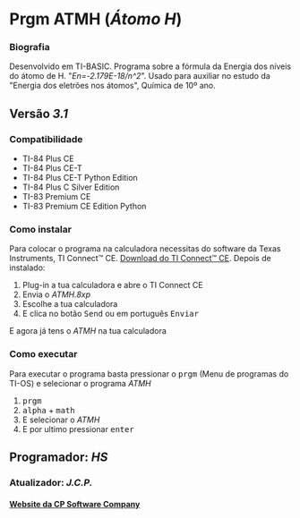 <!-- README.md Versão 1.0 -->
<h1>Prgm ATMH (<strong><em>Átomo H</em></strong>)</h1>

<h3>Biografia</h3>

<p>Desenvolvido em TI-BASIC. Programa sobre a fórmula da Energia dos níveis do átomo de H. "<em>En=-2.179E-18/n^2</em>". Usado para auxiliar no estudo da "Energia dos eletrões nos átomos", Química de 10º ano.</p>

<h2>Versão <em><strong>3.1</strong></em></h2>

<h3>Compatibilidade</h3>

<ul>
 <li>TI-84 Plus CE</li>
 <li>TI-84 Plus CE-T</li>
 <li>TI-84 Plus CE-T Python Edition</li>
 <li>TI-84 Plus C Silver Edition</li>
 <li>TI-83 Premium CE</li>
 <li>TI-83 Premium CE Edition Python</li>
</ul>

<h3>Como instalar</h3>

<p>Para colocar o programa na calculadora necessitas do software da Texas Instruments, TI Connect™ CE. <a href="https://education.ti.com/pt/produtos/computer-software/ti-connect-ce-sw"> Download do TI Connect™ CE</a>. Depois de instalado:
<ol>
     <li>Plug-in a tua calculadora e abre o TI Connect CE</li>
     <li>Envia o <em>ATMH.8xp</em></li>
     <li>Escolhe a tua calculadora</li>
     <li>E clica no botão <kbd>Send</kbd> ou em português <kbd>Enviar</kbd></li>
</ol>

<p> E agora já tens o <em>ATMH</em> na tua calculadora</p>

<h3>Como executar</h3>

<p> Para executar o programa basta pressionar o <kbd>prgm</kbd> (Menu de programas do TI-OS) e selecionar o programa <em>ATMH</em></p>

<ol>
     <li><kbd>prgm</kbd></li>
     <li><kbd>alpha</kbd> + <kbd>math</kbd></li>
     <li>E selecionar o <em>ATMH</em></li>
     <li>E por ultimo pressionar <kbd>enter</kbd></li>
</ol>

<h2>Programador: <strong><em>HS</em></strong></h2>
<h3>Atualizador: <strong><em>J.C.P.</em></strong></h3>

<h4><a href="http://cpsoftwarecompany.epizy.com">Website da CP Software Company</a></h4>
